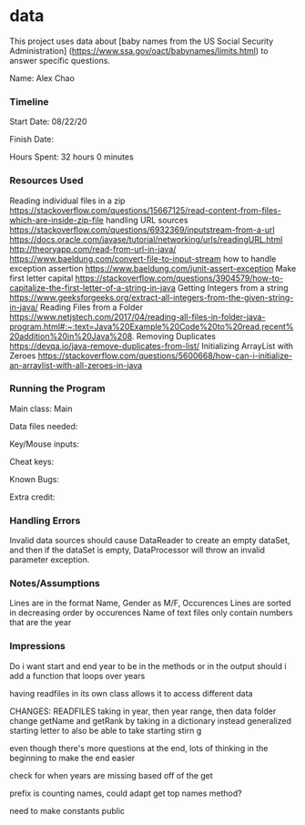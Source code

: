 data
====

This project uses data about [baby names from the US Social Security Administration] 
(https://www.ssa.gov/oact/babynames/limits.html) to answer specific questions. 



Name: Alex Chao

### Timeline

Start Date: 08/22/20

Finish Date: 

Hours Spent: 32 hours 0 minutes

### Resources Used
Reading individual files in a zip 
https://stackoverflow.com/questions/15667125/read-content-from-files-which-are-inside-zip-file
handling URL sources
https://stackoverflow.com/questions/6932369/inputstream-from-a-url
https://docs.oracle.com/javase/tutorial/networking/urls/readingURL.html
http://theoryapp.com/read-from-url-in-java/
https://www.baeldung.com/convert-file-to-input-stream
how to handle exception assertion 
https://www.baeldung.com/junit-assert-exception
Make first letter capital 
https://stackoverflow.com/questions/3904579/how-to-capitalize-the-first-letter-of-a-string-in-java
Getting Integers from a string
https://www.geeksforgeeks.org/extract-all-integers-from-the-given-string-in-java/
Reading Files from a Folder
https://www.netjstech.com/2017/04/reading-all-files-in-folder-java-program.html#:~:text=Java%20Example%20Code%20to%20read,recent%20addition%20in%20Java%208.
Removing Duplicates
https://devqa.io/java-remove-duplicates-from-list/
Initializing ArrayList with Zeroes
https://stackoverflow.com/questions/5600668/how-can-i-initialize-an-arraylist-with-all-zeroes-in-java
### Running the Program

Main class: Main 

Data files needed: 

Key/Mouse inputs:

Cheat keys:

Known Bugs:

Extra credit:

### Handling Errors

Invalid data sources should cause DataReader to create an empty dataSet, and then if the dataSet 
is empty, DataProcessor will throw an invalid parameter exception. 

### Notes/Assumptions
Lines are in the format Name, Gender as M/F, Occurences 
Lines are sorted in decreasing order by occurences 
Name of text files only contain numbers that are the year 


### Impressions

Do i want start and end year to be in the methods or in the output 
should i add a function that loops over years 

having readfiles in its own class allows it to access different data

CHANGES: READFILES taking in year, then year range, then data folder 
change getName and getRank by taking in a dictionary instead 
generalized starting letter to also be able to take starting stirn g

even though there's more questions at the end, lots of thinking in the beginning to make
the end easier

check for when years are missing based off of the get 

prefix is counting names, could adapt get top names method? 

need to make constants public 